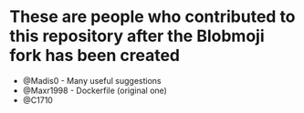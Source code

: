 # These are people who contributed to this repository after the Blobmoji fork has been created

- @Madis0 - Many useful suggestions
- @Maxr1998 - Dockerfile (original one)
- @C1710